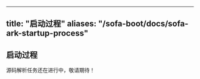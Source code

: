 
---
title: "启动过程"
aliases: "/sofa-boot/docs/sofa-ark-startup-process"
---


## 启动过程

源码解析任务还在进行中，敬请期待！
